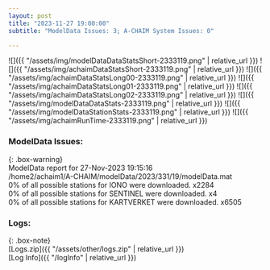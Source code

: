 ```yaml
---
layout: post
title: "2023-11-27 19:00:00"
subtitle: "ModelData Issues: 3; A-CHAIM System Issues: 0"

---
```


![]({{ "/assets/img/modelDataDataStatsShort-2333119.png" | relative_url }})
![]({{ "/assets/img/achaimDataStatsShort-2333119.png" | relative_url }})
![]({{ "/assets/img/achaimDataStatsLong00-2333119.png" | relative_url }})
![]({{ "/assets/img/achaimDataStatsLong01-2333119.png" | relative_url }})
![]({{ "/assets/img/achaimDataStatsLong02-2333119.png" | relative_url }})
![]({{ "/assets/img/modelDataDataStats-2333119.png" | relative_url }})
![]({{ "/assets/img/modelDataStationStats-2333119.png" | relative_url }})
![]({{ "/assets/img/achaimRunTime-2333119.png" | relative_url }})


### ModelData Issues:  
  
{: .box-warning}  
 ModelData report for 27-Nov-2023 19:15:16   
 /home2/achaim1/A-CHAIM/modelData/2023/331/19/modelData.mat   
 0% of all possible stations for IONO were downloaded. x2284   
 0% of all possible stations for SENTINEL were downloaded. x4   
 0% of all possible stations for KARTVERKET were downloaded. x6505   
  


### Logs:  
  
{: .box-note}  
[Logs.zip]({{ "/assets/other/logs.zip" | relative_url }})  
[Log Info]({{ "/logInfo" | relative_url }})  
